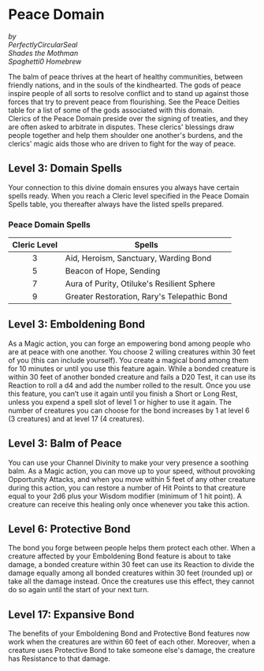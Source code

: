 # Peace Domain
*by*  
*PerfectlyCircularSeal*  
*Shades the Mothman*  
*Spaghetti0 Homebrew*  

The balm of peace thrives at the heart of healthy communities, between friendly nations, and in the souls of the kindhearted. The gods of peace inspire people of all sorts to resolve conflict and to stand up against those forces that try to prevent peace from flourishing. See the Peace Deities table for a list of some of the gods associated with this domain.  
Clerics of the Peace Domain preside over the signing of treaties, and they are often asked to arbitrate in disputes. These clerics' blessings draw people together and help them shoulder one another's burdens, and the clerics' magic aids those who are driven to fight for the way of peace.

## Level 3: Domain Spells
Your connection to this divine domain ensures you always have certain spells ready. When you reach a Cleric level specified in the Peace Domain Spells table, you thereafter always have the listed spells prepared.

### Peace Domain Spells
| Cleric Level | Spells                                      |
|:------------:|---------------------------------------------|
| 3            | Aid, Heroism, Sanctuary, Warding Bond       |
| 5            | Beacon of Hope, Sending                     |
| 7            | Aura of Purity, Otiluke's Resilient Sphere  |
| 9            | Greater Restoration, Rary's Telepathic Bond |

## Level 3: Emboldening Bond
As a Magic action, you can forge an empowering bond among people who are at peace with one another. You choose 2 willing creatures within 30 feet of you (this can include yourself). You create a magical bond among them for 10 minutes or until you use this feature again. While a bonded creature is within 30 feet of another bonded creature and fails a D20 Test, it can use its Reaction to roll a d4 and add the number rolled to the result. Once you use this feature, you can’t use it again until you finish a Short or Long Rest, unless you expend a spell slot of level 1 or higher to use it again. The number of creatures you can choose for the bond increases by 1 at level 6 (3 creatures) and at level 17 (4 creatures).

## Level 3: Balm of Peace
You can use your Channel Divinity to make your very presence a soothing balm. As a Magic action, you can move up to your speed, without provoking Opportunity Attacks, and when you move within 5 feet of any other creature during this action, you can restore a number of Hit Points to that creature equal to your 2d6 plus your Wisdom modifier (minimum of 1 hit point). A creature can receive this healing only once whenever you take this action.

## Level 6: Protective Bond
The bond you forge between people helps them protect each other. When a creature affected by your Emboldening Bond feature is about to take damage, a bonded creature within 30 feet can use its Reaction to divide the damage equally among all bonded creatures within 30 feet (rounded up) or take all the damage instead. Once the creatures use this effect, they cannot do so again until the start of your next turn.

## Level 17: Expansive Bond
The benefits of your Emboldening Bond and Protective Bond features now work when the creatures are within 60 feet of each other. Moreover, when a creature uses Protective Bond to take someone else's damage, the creature has Resistance to that damage.

